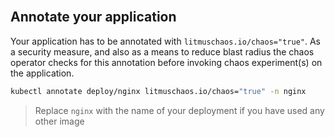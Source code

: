<br>

## Annotate your application

Your application has to be annotated with `litmuschaos.io/chaos="true"`. As a security measure, and also as a means to reduce blast radius the chaos operator checks for this annotation before invoking chaos experiment(s) on the application.

```bash
kubectl annotate deploy/nginx litmuschaos.io/chaos="true" -n nginx
```

> Replace `nginx` with the name of your deployment if you have used any other image

